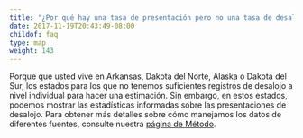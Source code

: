 ```yaml
---
title: "¿Por qué hay una tasa de presentación pero no una tasa de desalojo para mi estado?"
date: 2017-11-19T20:43:49-08:00
childof: faq
type: map
weight: 143
---
```

Porque que usted vive en Arkansas, Dakota del Norte, Alaska o Dakota del Sur, los estados para los que no tenemos suficientes registros de desalojo a nivel individual para hacer una estimación. Sin embargo, en estos estados, podemos mostrar las estadísticas informadas sobre las presentaciones de desalojo. Para obtener más detalles sobre cómo manejamos los datos de diferentes fuentes, consulte nuestra <a href="/methods">página de Método</a>.
